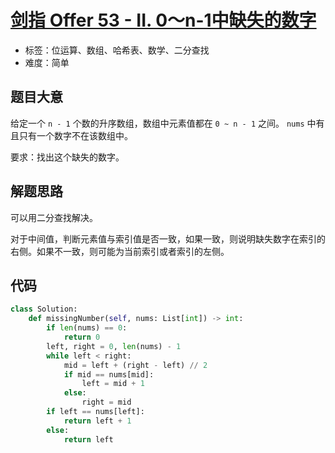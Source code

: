 # [剑指 Offer 53 - II. 0～n-1中缺失的数字](https://leetcode.cn/problems/que-shi-de-shu-zi-lcof/)

- 标签：位运算、数组、哈希表、数学、二分查找
- 难度：简单

## 题目大意

给定一个 `n - 1` 个数的升序数组，数组中元素值都在 `0 ~ n - 1` 之间。 `nums` 中有且只有一个数字不在该数组中。

要求：找出这个缺失的数字。

## 解题思路

可以用二分查找解决。

对于中间值，判断元素值与索引值是否一致，如果一致，则说明缺失数字在索引的右侧。如果不一致，则可能为当前索引或者索引的左侧。

## 代码

```python
class Solution:
    def missingNumber(self, nums: List[int]) -> int:
        if len(nums) == 0:
            return 0
        left, right = 0, len(nums) - 1
        while left < right:
            mid = left + (right - left) // 2
            if mid == nums[mid]:
                left = mid + 1
            else:
                right = mid
        if left == nums[left]:
            return left + 1
        else:
            return left
```

